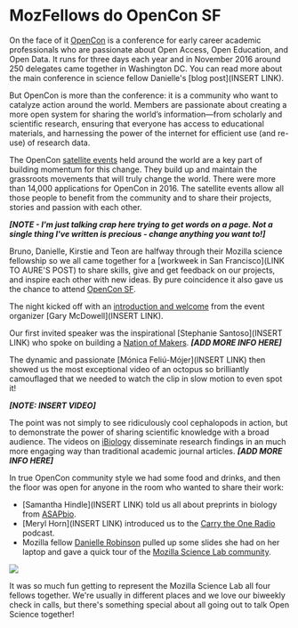 # MozFellows do OpenCon SF

On the face of it [OpenCon](http://www.opencon2016.org/) is a conference for early career academic professionals who are passionate about Open Access, Open Education, and Open Data. It runs for three days each year and in November 2016 around 250 delegates came together in Washington DC. You can read more about the main conference in science fellow Danielle's [blog post](INSERT LINK).

But OpenCon is more than the conference: it is a community who want to catalyze action around the world. Members are passionate about creating a more open system for sharing the world’s information—from scholarly and scientific research, ensuring that everyone has access to educational materials, and harnessing the power of the internet for efficient use (and re-use) of research data.

The OpenCon [satellite events](http://www.opencon2016.org/satellites) held around the world are a key part of building momentum for this change. They build up and maintain the grassroots movements that will truly change the world. There were more than 14,000 applications for OpenCon in 2016. The satellite events allow all those people to benefit from the community and to share their projects, stories and passion with each other.

***[NOTE - I'm just talking crap here trying to get words on a page. Not a single thing I've written is precious - change anything you want to!]***

Bruno, Danielle, Kirstie and Teon are halfway through their Mozilla science fellowship so we all came together for a [workweek in San Francisco](LINK TO AURE'S POST) to share skills, give and get feedback on our projects, and inspire each other with new ideas. By pure coincidence it also gave us the chance to attend [OpenCon SF](http://www.opencon2016.org/opencon_san_francisco).

The night kicked off with an [introduction and welcome](https://f1000research.com/slides/6-114) from the event organizer [Gary McDowell](INSERT LINK).

Our first invited speaker was the inspirational [Stephanie Santoso](INSERT LINK) who spoke on building a [Nation of Makers](http://www.nationofmakers.us/). ***[ADD MORE INFO HERE]***

The dynamic and passionate [Mónica Feliú-Mójer](INSERT LINK) then showed us the most exceptional video of an octopus so brilliantly camouflaged that we needed to watch the clip in slow motion to even spot it!

***[NOTE: INSERT VIDEO]***

The point was not simply to see ridiculously cool cephalopods in action, but to demonstrate the power of sharing scientific knowledge with a broad audience. The videos on [iBiology](https://www.ibiology.org/) disseminate research findings in an much more engaging way than traditional academic journal articles. ***[ADD MORE INFO HERE]***

In true OpenCon community style we had some food and drinks, and then the floor was open for anyone in the room who wanted to share their work:

* [Samantha Hindle](INSERT LINK) told us all about preprints in biology from [ASAPbio](http://asapbio.org/).
* [Meryl Horn](INSERT LINK) introduced us to the [Carry the One Radio](http://www.carrytheoneradio.com/) podcast.
* Mozilla fellow [Danielle Robinson]() pulled up some slides she had on her laptop and gave a quick tour of the [Mozilla Science Lab community](https://github.com/daniellecrobinson/fellows-class-2016/blob/master/danielle/Mozilla%20-%20OpenConSF.pdf).

![](,./images/OpenCon_Danielle.JPG)

It was so much fun getting to represent the Mozilla Science Lab all four fellows together. We're usually in different places and we love our biweekly check in calls, but there's something special about all going out to talk Open Science together!

